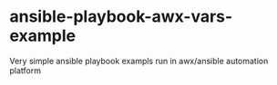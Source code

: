 # ansible-playbook-awx-vars-example
Very simple ansible playbook exampls run in awx/ansible automation platform
